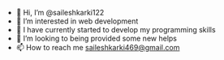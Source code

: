 - 👋 Hi, I’m @saileshkarki122
- 👀 I’m interested in  web development
- 🌱 I have currently started to develop my programming skills
- 💞️ I’m looking to being provided some new helps
- 📫 How to reach me saileshkarki469@gmail.com

<!---
saileshkarki122/saileshkarki122 is a ✨ special ✨ repository because its `README.md` (this file) appears on your GitHub profile.
You can click the Preview link to take a look at your changes.
--->
